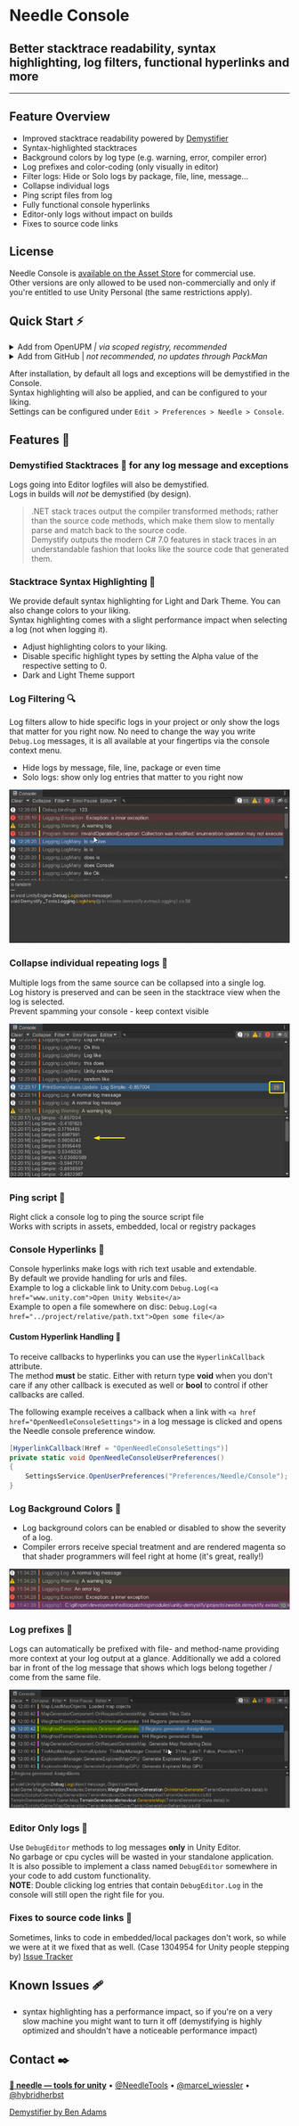 ﻿# Needle Console

## Better stacktrace readability, syntax highlighting, log filters, functional hyperlinks and more  

---

## **Feature Overview**  
- Improved stacktrace readability powered by [Demystifier](https://github.com/benaadams/Ben.Demystifier)
- Syntax-highlighted stacktraces
- Background colors by log type (e.g. warning, error, compiler error)
- Log prefixes and color-coding (only visually in editor)
- Filter logs: Hide or Solo logs by package, file, line, message...
- Collapse individual logs
- Ping script files from log
- Fully functional console hyperlinks
- Editor-only logs without impact on builds
- Fixes to source code links

 
## License  
Needle Console is [available on the Asset Store](https://assetstore.unity.com/packages/tools/utilities/needle-console-194002) for commercial use.  
Other versions are only allowed to be used non-commercially and only if you're entitled to use Unity Personal (the same restrictions apply).
  

## Quick Start ⚡️

<details>
<summary>Add from OpenUPM <em>| via scoped registry, recommended</em></summary>

This package is available on OpenUPM: https://openupm.com/packages/com.needle.console

To add it the package to your project:

- open `Edit/Project Settings/Package Manager`
- add a new Scoped Registry:
  ```
  Name: OpenUPM
  URL:  https://package.openupm.com/
  Scope(s): com.needle
  ```
- click <kbd>Save</kbd>
- open Package Manager
- click <kbd>+</kbd>
- select <kbd>Add from Git URL</kbd>
- paste `com.needle.console`
- click <kbd>Add</kbd>
</details>

<details>
<summary>Add from GitHub | <em>not recommended, no updates through PackMan</em></summary>

You can also add it directly from GitHub on Unity 2019.4+. Note that you won't be able to receive updates through Package Manager this way, you'll have to update manually.

- open Package Manager
- click <kbd>+</kbd>
- select <kbd>Add from Git URL</kbd>
- paste `https://github.com/needle-tools/console.git?path=/package`
- click <kbd>Add</kbd>
</details>

After installation, by default all logs and exceptions will be demystified in the Console.<br>
Syntax highlighting will also be applied, and can be configured to your liking.<br/>
Settings can be configured under ``Edit > Preferences > Needle > Console``.


## Features 📜

### **Demystified Stacktraces** 🔮 for any log message and exceptions
Logs going into Editor logfiles will also be demystified.  
Logs in builds will _not_ be demystified (by design).

>.NET stack traces output the compiler transformed methods; rather than the source code methods, which make them slow to mentally parse and match back to the source code.  
Demystify outputs the modern C# 7.0 features in stack traces in an understandable fashion that looks like the source code that generated them.

### **Stacktrace Syntax Highlighting** 🎨

We provide default syntax highlighting for Light and Dark Theme. You can also change colors to your liking.  
  Syntax highlighting comes with a slight performance impact when selecting a log (not when logging it).

- Adjust highlighting colors to your liking.
- Disable specific highlight types by setting the Alpha value of the respective setting to 0.
- Dark and Light Theme support


### **Log Filtering** 🔍
Log filters allow to hide specific logs in your project or only show the logs that matter for you right now. No need to change the way you write ``Debug.Log`` messages, it is all available at your fingertips via the console context menu.
- Hide logs by message, file, line, package or even time
- Solo logs: show only log entries that matter to you right now

![](Documentation~/filter-log-solo.gif)

### **Collapse individual repeating logs** 🍔
Multiple logs from the same source can be collapsed into a single log.  
Log history is preserved and can be seen in the stacktrace view when the log is selected.   
Prevent spamming your console - keep context visible  

![](Documentation~/collapse-log.png)

### **Ping script** 📯
Right click a console log to ping the source script file  
Works with scripts in assets, embedded, local or registry packages


### **Console Hyperlinks** 🔗 
Console hyperlinks make logs with rich text usable and extendable.   
By default we provide handling for urls and files.  
Example to log a clickable link to Unity.com ``Debug.Log(<a href="www.unity.com">Open Unity Website</a>``   
Example to open a file somewhere on disc: ``Debug.Log(<a href="../project/relative/path.txt">Open some file</a>``

#### Custom Hyperlink Handling 🧷
To receive callbacks to hyperlinks you can use the ``HyperlinkCallback`` attribute.   
The method **must** be static. Either with return type **void** when you don't care if any other callback is executed as well or **bool** to control if other callbacks are called.   

The following example receives a callback when a link with ``<a href href="OpenNeedleConsoleSettings">`` in a log message is clicked and opens the Needle console preference window.
```csharp 
[HyperlinkCallback(Href = "OpenNeedleConsoleSettings")]
private static void OpenNeedleConsoleUserPreferences()
{
	SettingsService.OpenUserPreferences("Preferences/Needle/Console");
}
```


### **Log Background Colors** 🚦
- Log background colors can be enabled or disabled to show the severity of a log.  
- Compiler errors receive special treatment and are rendered magenta so that shader programmers will feel right at home (it's great, really!)

![](Documentation~/log-type-colors.png) 


### **Log prefixes** 📍
Logs can automatically be prefixed with file- and method-name providing more context at your log output at a glance. Additionally we add a colored bar in front of the log message that shows which logs belong together / come from the same file.

![](Documentation~/log-prefixes-2.png)

### **Editor Only logs** 📑
Use ``DebugEditor`` methods to log messages **only** in Unity Editor.   
No garbage or cpu cycles will be wasted in your standalone application.  
It is also possible to implement a class named ``DebugEditor`` somewhere in your code to add custom functionality.  
**NOTE**: Double clicking log entries that contain ``DebugEditor.Log`` in the console will still open the right file for you.  


### **Fixes to source code links** 🧁  
  Sometimes, links to code in embedded/local packages don't work, so while we were at it we fixed that as well. (Case 1304954 for Unity people stepping by) [Issue Tracker](https://issuetracker.unity3d.com/issues/script-file-that-references-package-script-is-opened-when-double-clicking-a-console-message-in-editor-that-comes-from-a-package)

## Known Issues 🩹

- syntax highlighting has a performance impact, so if you're on a very slow machine you might want to turn it off (demystifying is highly optimized and shouldn't have a noticeable performance impact)


## Contact ✒️
<b>[🌵 needle — tools for unity](https://needle.tools)</b> • 
[@NeedleTools](https://twitter.com/NeedleTools) • 
[@marcel_wiessler](https://twitter.com/marcel_wiessler) • 
[@hybridherbst](https://twitter.com/hybridherbst)

[Demystifier by Ben Adams](https://github.com/benaadams/Ben.Demystifier)

